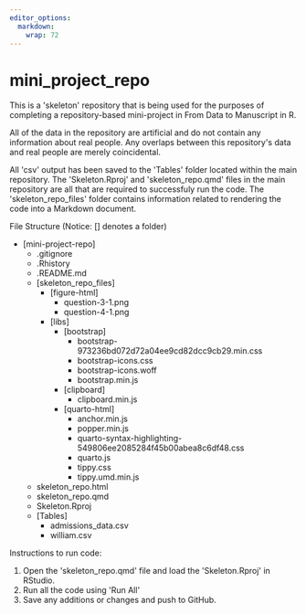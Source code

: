 ```yaml
---
editor_options: 
  markdown: 
    wrap: 72
---
```


# mini_project_repo

This is a 'skeleton' repository that is being used for the purposes of
completing a repository-based mini-project in From Data to Manuscript in
R.

All of the data in the repository are artificial and do not contain any
information about real people. Any overlaps between this repository's
data and real people are merely coincidental.

All 'csv' output has been saved to the 'Tables' folder located within
the main repository. The 'Skeleton.Rproj' and 'skeleton_repo.qmd' files
in the main repository are all that are required to successfuly run the
code. The 'skeleton_repo_files' folder contains information related to
rendering the code into a Markdown document.

File Structure (Notice: [] denotes a folder)

-   [mini-project-repo]
    -   .gitignore
    -   .Rhistory
    -   .README.md
    -   [skeleton_repo_files]
        -   [figure-html]
            -   question-3-1.png
            -   question-4-1.png
        -   [libs]
            -   [bootstrap]
                -   bootstrap-973236bd072d72a04ee9cd82dcc9cb29.min.css
                -   bootstrap-icons.css
                -   bootstrap-icons.woff
                -   bootstrap.min.js
            -   [clipboard]
                -   clipboard.min.js
            -   [quarto-html]
                -   anchor.min.js
                -   popper.min.js
                -   quarto-syntax-highlighting-549806ee2085284f45b00abea8c6df48.css
                -   quarto.js
                -   tippy.css
                -   tippy.umd.min.js
    -   skeleton_repo.html
    -   skeleton_repo.qmd
    -   Skeleton.Rproj
    -   [Tables]
        -   admissions_data.csv
        -   william.csv

Instructions to run code:

1. Open the 'skeleton_repo.qmd' file and load the 'Skeleton.Rproj' in RStudio.
2. Run all the code using 'Run All'
3. Save any additions or changes and push to GitHub. 
